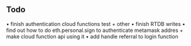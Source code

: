 ## Todo

• finish authentication cloud functions test + other
• finish RTDB writes
• find out how to do eth.personal.sign to authenticate metamask addres + make cloud function api using it
• add handle referral to login function
